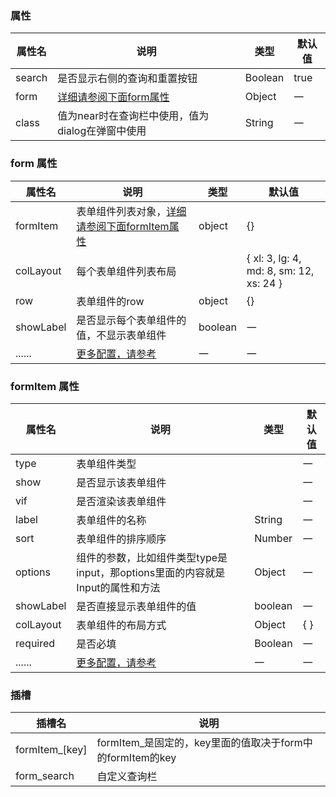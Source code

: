 

<style>
    .el-select__placeholder{
        transform: unset;
        top: 0;
    }

    .el-select__suffix{
        position: absolute;
        top: 20%;
        right: 8px;
    }
    .el-form.dinert-form{
        background-color: transparent;
    }
</style>

<script setup>
    const arr  = ['input' ,
                'select' ,
                'textarea' ,
                'input-number' ,
                'input-autocomplete'
                , 'switch'
                , 'datetime'
                , 'date'
                , 'week'
                , 'month'
                , 'year'
                , 'datetimerange'
                , 'daterange'
                , 'monthrange'
                , 'custom' , 'radio' , 'tree-select' , 'radio-button'
                , 'rate'
                , 'checkbox'
                , 'cascader'].join(' | ')
    const colLayout = "{ xl: 'number', lg: 'number', md: 'number', sm: 'number', xs: 'number' }"
</script>


### 属性
| 属性名 | 说明                                             | 类型    | 默认值 |
| ------ | ------------------------------------------------ | ------- | ------ |
| search | 是否显示右侧的查询和重置按钮                     | Boolean | true   |
| form   | [详细请参阅下面form属性](#form-属性)             | Object  | 一     |
| class  | 值为near时在查询栏中使用，值为dialog在弹窗中使用 | String  | 一     |

### form 属性
| 属性名    | 说明                                                                                   | 类型                                                                     | 默认值                                    |
| --------- | -------------------------------------------------------------------------------------- | ------------------------------------------------------------------------ | ----------------------------------------- |
| formItem  | 表单组件列表对象，[详细请参阅下面formItem属性](#formitem-属性)                         | object                                                                   | \{\}                                      |
| colLayout | 每个表单组件列表布局                                                                   | <dinert-api-typing type="object" :details="colLayout"></dinert-api-typing> | \{ xl: 3, lg: 4, md: 8, sm: 12, xs: 24 \} |
| row       | 表单组件的row                                                                          | object                                                                   | \{\}                                      |
| showLabel | 是否显示每个表单组件的值，不显示表单组件                                               | boolean                                                                  | 一                                        |
| ......    | [更多配置，请参考](https://element-plus.org/zh-CN/component/form.html#form-attributes) | 一                                                                       | 一                                        |

### formItem 属性
| 属性名    | 说明                                                                                       | 类型                                                                                          | 默认值 |
| --------- | ------------------------------------------------------------------------------------------ | --------------------------------------------------------------------------------------------- | ------ |
| type      | 表单组件类型                                                                               | <dinert-api-typing type="enmu" :details="arr"></dinert-api-typing>                            | 一     |
| show      | 是否显示该表单组件                                                                         | <dinert-api-typing type="enmu" details="boolean' \| '(model) => boolean"></dinert-api-typing> | 一     |
| vif       | 是否渲染该表单组件                                                                         | <dinert-api-typing type="enmu" details="boolean' \| '(model) => boolean"></dinert-api-typing> | 一     |
| label     | 表单组件的名称                                                                             | String                                                                                        | 一     |
| sort      | 表单组件的排序顺序                                                                         | Number                                                                                        | 一     |
| options   | 组件的参数，比如组件类型type是input，那options里面的内容就是Input的属性和方法              | Object                                                                                        | 一     |
| showLabel | 是否直接显示表单组件的值                                                                   | boolean                                                                                       | 一     |
| colLayout | 表单组件的布局方式                                                                         | Object                                                                                        | \{  \} |
| required  | 是否必填                                                                                   | Boolean                                                                                       | 一     |
| ......    | [更多配置，请参考](https://element-plus.org/zh-CN/component/form.html#formitem-attributes) | 一                                                                                            | 一     |



### 插槽

| 插槽名         | 说明                                                      |
| -------------- | --------------------------------------------------------- |
| formItem_[key] | formItem_是固定的，key里面的值取决于form中的formItem的key |
| form_search    | 自定义查询栏                                              |

